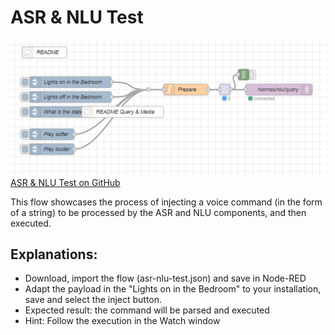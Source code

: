 # ASR & NLU Test
![ASR & NLU Test](asr-nlu-test.png)
[ASR & NLU Test on GitHub](https://github.com/devheyaragon/nodered/tree/main/asr-nlu-test)


This flow showcases the process of injecting a voice command (in the form of a string) to be processed by the ASR and NLU components, and then executed.

## Explanations:
- Download, import the flow (asr-nlu-test.json) and save in Node-RED
- Adapt the payload in the "Lights on in the Bedroom" to your installation, save and select the inject button.
- Expected result: the command will be parsed and executed
- Hint: Follow the execution in the Watch window

